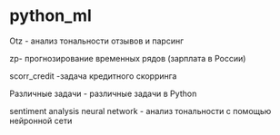 # python_ml

Otz -  анализ тональности отзывов и парсинг

zp- прогнозирование временных рядов (зарплата в России)

scorr_credit -задача кредитного  скорринга

Различные задачи - различные задачи в Python

sentiment analysis neural network - анализ тональности с помощью нейронной сети
